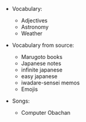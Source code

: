- Vocabulary:
    - Adjectives
    - Astronomy
    - Weather

- Vocabulary from source:
    - Marugoto books
    - Japanese notes
    - infinite japanese
    - easy japanese
    - iwadare-sensei memos
    - Emojis

- Songs:
    - Computer Obachan
